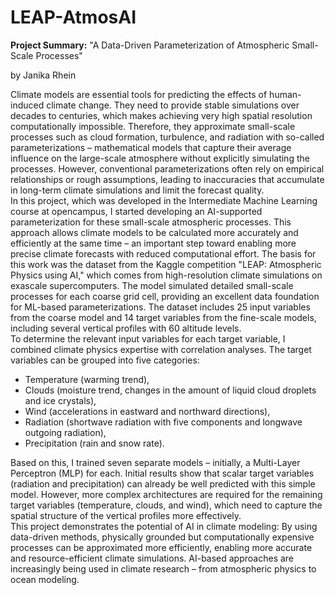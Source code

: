 # LEAP-AtmosAI

**Project Summary:**
"A Data-Driven Parameterization of Atmospheric Small-Scale Processes"  

by Janika Rhein  

Climate models are essential tools for predicting the effects of human-induced climate change. They
need to provide stable simulations over decades to centuries, which makes achieving very high
spatial resolution computationally impossible. Therefore, they approximate small-scale processes
such as cloud formation, turbulence, and radiation with so-called parameterizations – mathematical
models that capture their average influence on the large-scale atmosphere without explicitly
simulating the processes. However, conventional parameterizations often rely on empirical
relationships or rough assumptions, leading to inaccuracies that accumulate in long-term climate
simulations and limit the forecast quality.  
In this project, which was developed in the Intermediate Machine Learning course at opencampus, I
started developing an AI-supported parameterization for these small-scale atmospheric processes.
This approach allows climate models to be calculated more accurately and efficiently at the same
time – an important step toward enabling more precise climate forecasts with reduced
computational effort. The basis for this work was the dataset from the Kaggle competition "LEAP:
Atmospheric Physics using AI," which comes from high-resolution climate simulations on exascale
supercomputers. The model simulated detailed small-scale processes for each coarse grid cell,
providing an excellent data foundation for ML-based parameterizations. The dataset includes 25
input variables from the coarse model and 14 target variables from the fine-scale models, including
several vertical profiles with 60 altitude levels.  
To determine the relevant input variables for each target variable, I combined climate physics
expertise with correlation analyses. The target variables can be grouped into five categories:

- Temperature (warming trend),  
- Clouds (moisture trend, changes in the amount of liquid cloud droplets and ice crystals),  
- Wind (accelerations in eastward and northward directions),  
- Radiation (shortwave radiation with five components and longwave outgoing radiation),  
- Precipitation (rain and snow rate).  
 
Based on this, I trained seven separate models – initially, a Multi-Layer Perceptron (MLP) for each.
Initial results show that scalar target variables (radiation and precipitation) can already be well
predicted with this simple model. However, more complex architectures are required for the
remaining target variables (temperature, clouds, and wind), which need to capture the spatial
structure of the vertical profiles more effectively.  
This project demonstrates the potential of AI in climate modeling: By using data-driven methods,
physically grounded but computationally expensive processes can be approximated more efficiently,
enabling more accurate and resource-efficient climate simulations. AI-based approaches are
increasingly being used in climate research – from atmospheric physics to ocean modeling.
